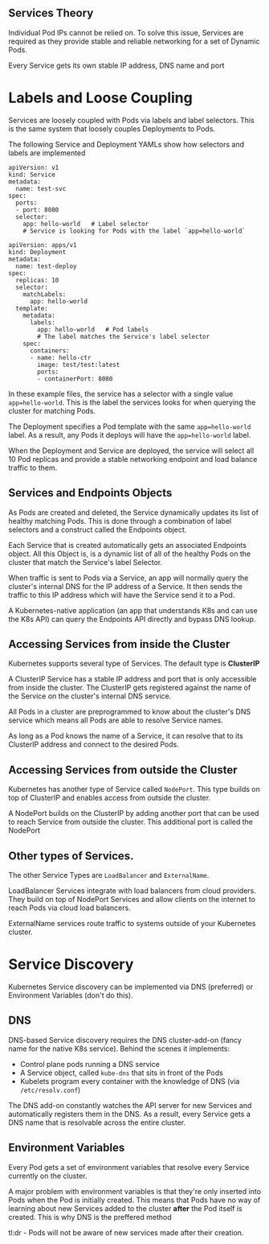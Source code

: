 ## Services Theory

Individual Pod IPs cannot be relied on. To solve this issue, Services are required as they provide stable and reliable networking for a set of Dynamic Pods.

Every Service gets its own stable IP address, DNS name and port

# Labels and Loose Coupling

Services are loosely coupled with Pods via labels and label selectors. This is the same system that loosely couples Deployments to Pods.

The following Service and Deployment YAMLs show how selectors and labels are implemented

```
apiVersion: v1
kind: Service
metadata:
  name: test-svc
spec:
  ports:
  - port: 8080
  selector:
    app: hello-world   # Label selector
    # Service is looking for Pods with the label `app=hello-world`
```

```
apiVersion: apps/v1
kind: Deployment
metadata:
  name: test-deploy
spec:
  replicas: 10
  selector:
    matchLabels:
      app: hello-world
  template:
    metadata:
      labels:
        app: hello-world   # Pod labels
        # The label matches the Service's label selector
    spec:
      containers:
      - name: hello-ctr
        image: test/test:latest
        ports:
        - containerPort: 8080
```

In these example files, the service has a selector with a single value `app=hello-world`. This is the label the services looks for when querying the cluster for matching Pods. 

The Deployment specifies a Pod template with the same `app=hello-world` label. As a result, any Pods it deploys will have the `app=hello-world` label.

When the Deployment and Service are deployed, the service will select all 10 Pod replicas and provide a stable networking endpoint and load balance traffic to them.

## Services and Endpoints Objects

As Pods are created and deleted, the Service dynamically updates its list of healthy matching Pods. This is done through a combination of label selectors and a construct called the Endpoints object.

Each Service that is created automatically gets an associated Endpoints object. All this Object is, is a dynamic list of all of the healthy Pods on the cluster that match the Service's label Selector.

When traffic is sent to Pods via a Service, an app will normally query the cluster's internal DNS for the IP address of a Service. It then sends the traffic to this IP address which will have the Service send it to a Pod.

A Kubernetes-native application (an app that understands K8s and can use the K8s API) can query the Endpoints API directly and bypass DNS lookup.

## Accessing Services from inside the Cluster

Kubernetes supports several type of Services. The default type is **ClusterIP**

A ClusterIP Service has a stable IP address and port that is only accessible from inside the cluster.  The ClusterIP gets registered against the name of the Service on the cluster's internal DNS service. 

All Pods in a cluster are preprogrammed to know about the cluster's DNS service which means all Pods are able to resolve Service names.

As long as a Pod knows the name of a Service, it can resolve that to its ClusterIP address and connect to the desired Pods.

## Accessing Services from outside the Cluster

Kubernetes has another type of Service called `NodePort`. This type builds on top of ClusterIP and enables access from outside the cluster.

A NodePort builds on the ClusterIP by adding another port that can be used to reach Service from outside the cluster. This additional port is called the NodePort

## Other types of Services.

The other Service Types are `LoadBalancer` and `ExternalName`.

LoadBalancer Services integrate with load balancers from cloud providers. They build on top of NodePort Services and allow clients on the internet to reach Pods via cloud load balancers. 

ExternalName services route traffic to systems outside of your Kubernetes cluster.

# Service Discovery

Kubernetes Service discovery can be implemented via DNS (preferred) or Environment Variables (don't do this).

## DNS

DNS-based Service discovery requires the DNS cluster-add-on (fancy name for the native K8s service). Behind the scenes it implements: 

* Control plane pods running a DNS service
* A Service object, called `kube-dns` that sits in front of the Pods
* Kubelets program every container with the knowledge of DNS (via `/etc/resolv.conf`)

The DNS add-on constantly watches the API server for new Services and automatically registers them in the DNS. As a result, every Service gets a DNS name that is resolvable across the entire cluster.

## Environment Variables

Every Pod gets a set of environment variables that resolve every Service currently on the cluster. 

A major problem with environment variables is that they're only inserted into Pods when the Pod is initially created. This means that Pods have no way of learning about new Services added to the cluster __after__ the Pod itself is created. This is why DNS is the preffered method

tl:dr - Pods will not be aware of new services made after their creation.